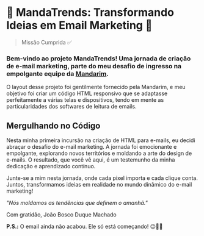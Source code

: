 # 🎉 MandaTrends: Transformando Ideias em Email Marketing 🚀

> Missão Cumprida ✅

### Bem-vindo ao projeto MandaTrends! Uma jornada de criação de e-mail marketing, parte do meu desafio de ingresso na empolgante equipe da <a href="https://mandarin.com.br/">Mandarim</a>.

O layout desse projeto foi gentilmente fornecido pela Mandarim, e meu objetivo foi criar um código HTML responsivo que se adaptasse perfeitamente a várias telas e dispositivos, tendo em mente as particularidades dos softwares de leitura de emails.

## Mergulhando no Código
Nesta minha primeira incursão na criação de HTML para e-mails, eu decidi abraçar o desafio do e-mail marketing. A jornada foi emocionante e empolgante, explorando novos territórios e moldando a arte do design de e-mails. O resultado, que você vê aqui, é um testemunho da minha dedicação e aprendizado contínuo.

Junte-se a mim nesta jornada, onde cada pixel importa e cada clique conta. Juntos, transformamos ideias em realidade no mundo dinâmico do e-mail marketing!

*"Nós moldamos as tendências que definem o amanhã."*

Com gratidão,
João Bosco Duque Machado
 
**P.S.:** O email ainda não acabou. Ele só está começando! 😉📧🚀